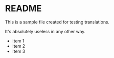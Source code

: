# README

This is a sample file created for testing translations.

It's absolutely useless in any other way.

- Item 1
- Item 2
- Item 3
